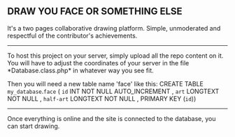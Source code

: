 ## DRAW YOU FACE OR SOMETHING ELSE
It's a two pages collaborative drawing platform.
Simple, unmoderated and respectful of the contributor's achievements.

<hr>
To host this project on your server, simply upload all the repo content on it.
You will have to adjust the coordinates of your server in the file *Database.class.php* in whatever way you see fit.

Then you will need a new table name 'face' like this:
CREATE TABLE `my_database`.`face` ( `id` INT NOT NULL AUTO_INCREMENT , `art` LONGTEXT NOT NULL , `half-art` LONGTEXT NOT NULL , PRIMARY KEY (`id`))
<hr>
Once everything is online and the site is connected to the database, you can start drawing.
